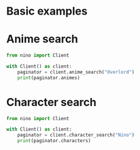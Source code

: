 # Basic examples

# Anime search
```py
from nino import Client

with Client() as client:
    paginator = client.anime_search("Overlord")
    print(paginator.animes)
```

# Character search
```py
from nino import Client

with Client() as client:
    paginator = client.character_search("Nino")
    print(paginator.characters)
```
